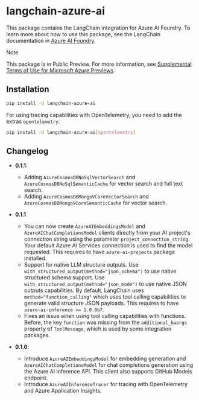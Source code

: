 # langchain-azure-ai

This package contains the LangChain integration for Azure AI Foundry. To learn more about how to use this package, see the LangChain documentation in [Azure AI Foundry](https://aka.ms/azureai/langchain).

> [!NOTE]
> This package is in Public Preview. For more information, see [Supplemental Terms of Use for Microsoft Azure Previews](https://azure.microsoft.com/support/legal/preview-supplemental-terms/).

## Installation

```bash
pip install -U langchain-azure-ai
```

For using tracing capabilities with OpenTelemetry, you need to add the extras `opentelemetry`:

```bash
pip install -U langchain-azure-ai[opentelemetry]
```

## Changelog
- **0.1.1**: 

  - Adding `AzureCosmosDBNoSqlVectorSearch` and `AzureCosmosDBNoSqlSemanticCache` for vector search and full text search.
  - Adding `AzureCosmosDBMongoVCoreVectorSearch` and `AzureCosmosDBMongoVCoreSemanticCache` for vector search.

- **0.1.1**

  - You can now create `AzureAIEmbeddingsModel` and `AzureAIChatCompletionsModel` clients directly from your AI project's connection string using the parameter `project_connection_string`. Your default Azure AI Services connection is used to find the model requested. This requires to have `azure-ai-projects` package installed.
  - Support for native LLM structure outputs. Use `with_structured_output(method="json_schema")` to use native structured schema support. Use `with_structured_output(method="json_mode")` to use native JSON outputs capabilities. By default, LangChain uses `method="function_calling"` which uses tool calling capabilities to generate valid structure JSON payloads. This requires to have `azure-ai-inference >= 1.0.0b7`.
  - Fixes an issue when using tool calling capabilities with functions. Before, the key `function` was missing from the `additional_kwargs` property of `ToolMessage`, which is used by some integration packages.

- **0.1.0**:

  - Introduce `AzureAIEmbeddingsModel` for embedding generation and `AzureAIChatCompletionsModel` for chat completions generation using the Azure AI Inference API. This client also supports GitHub Models endpoint.
  - Introduce `AzureAIInferenceTracer` for tracing with OpenTelemetry and Azure Application Insights.